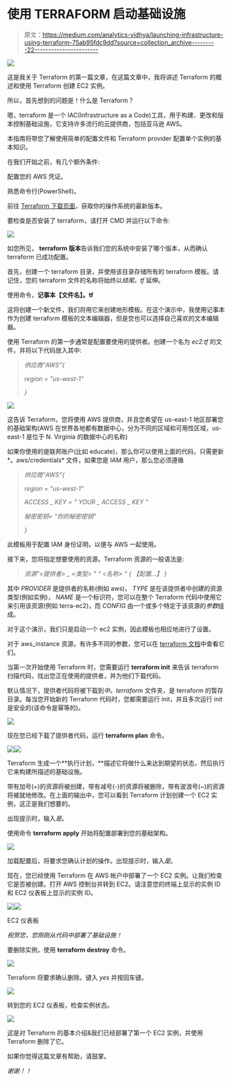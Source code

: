 # 使用 TERRAFORM 启动基础设施

> 原文：<https://medium.com/analytics-vidhya/launching-infrastructure-using-terraform-75ab95fdc9dd?source=collection_archive---------22----------------------->

![](img/8d9b3c8b4c9ac63936ef457c762fc09b.png)

这是我关于 Terraform 的第一篇文章，在这篇文章中，我将讲述 Terraform 的概述和使用 Terraform 创建 EC2 实例。

所以，首先想到的问题是！什么是 Terraform？

嗯，terraform 是一个 IAC(Infrastructure as a Code)工具，用于构建、更改和版本控制基础设施，它支持许多流行的云提供商，包括亚马逊 AWS。

本指南将带您了解使用简单的配置文件和 Terraform provider 配置单个实例的基本知识。

在我们开始之前，有几个额外条件:

配置您的 AWS 凭证。

熟悉命令行(PowerShell)。

前往 [Terraform 下载页面](https://www.terraform.io/downloads.html)，获取你的操作系统的最新版本。

要检查是否安装了 terraform，请打开 CMD 并运行以下命令:

![](img/97cf63a9edf9bac82b4ec03757f0b257.png)

如您所见， **terraform 版本**告诉我们您的系统中安装了哪个版本，从而确认 terraform 已成功配置。

首先，创建一个 terraform 目录，并使用该目录存储所有的 terraform 模板。请记住，您的 terraform 文件的名称将始终以*结尾。tf* 延伸。

使用命令，**记事本【文件名】。tf**

这将创建一个新文件，我们将用它来创建地形模板。在这个演示中，我使用记事本作为创建 terraform 模板的文本编辑器，但是您也可以选择自己喜欢的文本编辑器。

使用 Terraform 的第一步通常是配置要使用的提供者。创建一个名为 *ec2.tf* 的文件，并将以下代码放入其中:

> *供应商“AWS”{*
> 
> *region = "us-west-1"*
> 
> *}*

![](img/60949ec427c59af89d6beb0a84cab7d0.png)

这告诉 Terraform，您将使用 AWS 提供商，并且您希望在 us-east-1 地区部署您的基础架构(AWS 在世界各地都有数据中心，分为不同的区域和可用性区域，us-east-1 是位于 N. Virginia 的数据中心的名称)

如果你使用的是联邦账户(比如 educate)，那么你可以使用上面的代码，只需更新*。aws/credentials* 文件，如果您是 IAM 用户，那么您必须遵循

> *供应商“AWS”{*
> 
> *region = "us-west-1"*
> 
> *ACCESS _ KEY = " YOUR _ ACCESS _ KEY "*
> 
> *秘密密钥= "你的秘密密钥"*
> 
> *}*

此模板用于配置 IAM 身份证明，以便与 AWS 一起使用。

接下来，您将指定想要使用的资源。Terraform 资源的一般语法是:

> *资源"<提供者> _ <类型> " " <名称> " {
> 【配置…】
> }*

其中 *PROVIDER* 是提供者的名称(例如 aws)， *TYPE* 是在该提供者中创建的资源类型(例如实例)， *NAME* 是一个标识符，您可以在整个 Terraform 代码中使用它来引用该资源(例如 terra-ec2)，而 *CONFIG* 由一个或多个特定于该资源的*参数*组成。

对于这个演示，我们只是启动一个 ec2 实例，因此模板也相应地进行了设置。

对于 aws_instance 资源，有许多不同的参数，您可以在 [terraform 文档](https://registry.terraform.io/providers/hashicorp/aws/latest/docs/data-sources/instance)中查看它们。

当第一次开始使用 Terraform 时，您需要运行 **terraform init** 来告诉 terraform 扫描代码，找出您正在使用的提供者，并为他们下载代码。

默认情况下，提供者代码将被下载到*中。terraform* 文件夹，是 terraform 的暂存目录。每当您开始新的 Terraform 代码时，您都需要运行 init，并且多次运行 init 是安全的(该命令是幂等的)。

![](img/fbaff9a38e0e8f02543946b75dbbf19d.png)

现在您已经下载了提供者代码，运行 **terraform plan** 命令。

![](img/fa135ff2d9937f4fb98d5ebf6320bc67.png)![](img/a676cff4592a88b1bb13dd48dc8dc424.png)

Terraform 生成一个**执行计划，**描述它将做什么来达到期望的状态，然后执行它来构建所描述的基础设施。

带有加号(+)的资源将被创建，带有减号(-)的资源将被删除，带有波浪号(~)的资源将被就地修改。在上面的输出中，您可以看到 Terraform 计划创建一个 EC2 实例，这正是我们想要的。

出现提示时，输入*是*。

使用命令 **terraform apply** 开始将配置部署到您的基础架构。

![](img/cc7f3de20f742b7d58c37ca169a53b9e.png)

加载配置后，将要求您确认计划的操作。出现提示时，输入*是*。

现在，您已经使用 Terraform 在 AWS 帐户中部署了一个 EC2 实例。让我们检查它是否被创建。打开 AWS 控制台并转到 EC2。请注意您的终端上显示的实例 ID 和 EC2 仪表板上显示的实例 ID。

![](img/df1c8e805c0df8a838188d6309b8bf38.png)![](img/efdf050b6e68cfc985cea4b238acf08d.png)

EC2 仪表板

*祝贺您，您刚刚从代码中部署了基础设施！*

要删除实例，使用 **terraform destroy** 命令。

![](img/489680b5ab1b9f3ac9646c8940a58b8d.png)

Terraform 将要求确认删除。键入 *yes* 并按回车键。

![](img/ed0029d87b1344833b9c71c10eaad117.png)

转到您的 EC2 仪表板，检查实例状态。

![](img/e4c87973af6811093b25cedf74422de4.png)

这是对 Terraform 的基本介绍&我们已经部署了第一个 EC2 实例，并使用 Terraform 删除了它。

如果你觉得这篇文章有帮助，请鼓掌。

*谢谢！！*